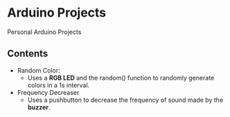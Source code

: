 # Arduino Projects 
Personal Arduino Projects

## Contents
* Random Color:
    * Uses a **RGB LED** and the random() function to randomly generate colors in a 1s interval.
* Frequency Decreaser
    * Uses a pushbutton to decrease the frequency of sound made by the **buzzer**.